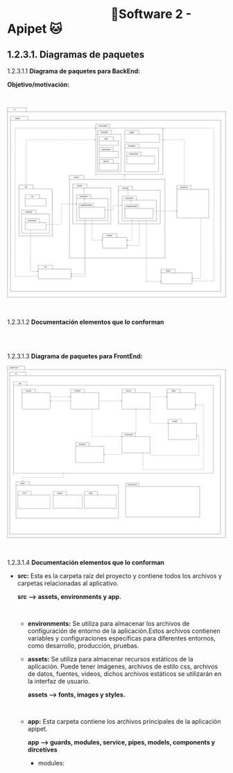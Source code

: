 #  &nbsp;&nbsp;&nbsp;&nbsp;&nbsp;&nbsp;&nbsp;&nbsp;&nbsp;&nbsp;&nbsp;&nbsp;&nbsp;&nbsp;&nbsp;&nbsp;&nbsp;&nbsp;&nbsp;&nbsp;&nbsp;&nbsp;&nbsp;&nbsp;&nbsp;&nbsp;&nbsp;&nbsp;&nbsp;&nbsp;&nbsp;&nbsp;&nbsp;&nbsp;&nbsp;&nbsp;🐶Software 2 - Apipet 🐱  #


## 1.2.3.1. Diagramas de paquetes

1.2.3.1.1 **Diagrama de paquetes para BackEnd:**

**Objetivo/motivación:**

<br>

![BackEnd](https://github.com/MiguelRiosT/ApipetDocumentacion/blob/main/Dise%C3%B1o%20detallado/Vista%20Implementaci%C3%B3n/Diagrama%20de%20paquetes/DiagramaDePaquetesBackEnd.drawio.png)

<br>

1.2.3.1.2 **Documentación elementos que lo conforman**


<br>

<br>

1.2.3.1.3 **Diagrama de paquetes para FrontEnd:**

![FrontEnd](https://github.com/MiguelRiosT/ApipetDocumentacion/blob/main/Dise%C3%B1o%20detallado/Vista%20Implementaci%C3%B3n/Diagrama%20de%20paquetes/DiagramaDePaquetesFrontEnd.drawio.png)

<br>

1.2.3.1.4 **Documentación elementos que lo conforman**

- **src:** Esta es la carpeta raíz del proyecto y contiene todos los archivos y carpetas relacionadas al aplicativo. 

    **src --> assets, environments y app.**

    <br>
    
    - **environments:** Se utiliza para almacenar los archivos de configuración de entorno de la aplicación.Estos archivos contienen variables y configuraciones específicas para diferentes entornos, como desarrollo, producción, pruebas.

    - **assets:** Se utiliza para almacenar recursos estáticos de la aplicación. Puede tener imágenes, archivos de estilo css, archivos de datos, fuentes, videos, dichos archivos estáticos se utilizarán en la interfaz de usuario. 

        **assets --> fonts, images y styles.**

    <br>

    - **app:** Esta carpeta contiene los archivos principales de la aplicación apipet.

      **app --> guards, modules, service, pipes, models, components y dircetives**

      - modules: 








